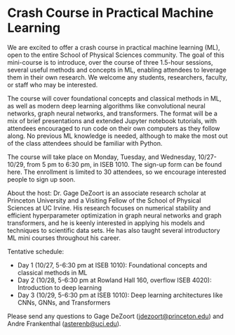 # Crash Course in Practical Machine Learning
 
We are excited to offer a crash course in practical machine learning (ML), open to the entire School of Physical Sciences community. The goal of this mini-course is to introduce, over the course of three 1.5-hour sessions, several useful methods and concepts in ML, enabling attendees to leverage them in their own research. We welcome any students, researchers, faculty, or staff who may be interested.
 
The course will cover foundational concepts and classical methods in ML, as well as modern deep learning algorithms like convolutional neural networks, graph neural networks, and transformers. The format will be a mix of brief presentations and extended Jupyter notebook tutorials, with attendees encouraged to run code on their own computers as they follow along. No previous ML knowledge is needed, although to make the most out of the class attendees should be familiar with Python.
 
The course will take place on Monday, Tuesday, and Wednesday, 10/27-10/29, from 5 pm to 6:30 pm, in ISEB 1010. The sign-up form can be found here. The enrollment is limited to 30 attendees, so we encourage interested people to sign up soon.
 
About the host: Dr. Gage DeZoort is an associate research scholar at Princeton University and a Visiting Fellow of the School of Physical Sciences at UC Irvine. His research focuses on numerical stability and efficient hyperparameter optimization in graph neural networks and graph transformers, and he is keenly interested in applying his models and techniques to scientific data sets. He has also taught several introductory ML mini courses throughout his career.
 
Tentative schedule:
- Day 1 (10/27, 5-6:30 pm at ISEB 1010): Foundational concepts and classical methods in ML
- Day 2 (10/28, 5-6:30 pm at Rowland Hall 160, overflow ISEB 4020): Introduction to deep learning
- Day 3 (10/29, 5-6:30 pm at ISEB 1010): Deep learning architectures like CNNs, GNNs, and Transformers
 
Please send any questions to Gage DeZoort (jdezoort@princeton.edu) and Andre Frankenthal (asterenb@uci.edu).
 

